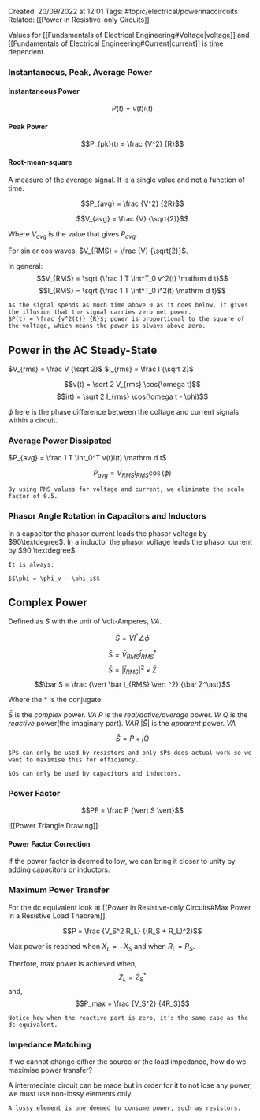 Created: 20/09/2022 at 12:01
Tags: #topic/electrical/powerinaccircuits 
Related: [[Power in Resistive-only Circuits]]

Values for [[Fundamentals of Electrical Engineering#Voltage|voltage]] and [[Fundamentals of Electrical Engineering#Current|current]] is time dependent.

### Instantaneous, Peak, Average Power
#### Instantaneous Power
$$P(t) = v(t)i(t)$$

#### Peak Power
$$P_{pk}(t) = \frac {V^2} {R}$$

#### Root-mean-square
A measure of the average signal.
It is a single value and not a function of time.

$$P_{avg} = \frac {V^2} {2R}$$

$$V_{avg} = \frac {V} {\sqrt{2}}$$

Where $V_{avg}$ is the value that gives $P_{avg}$.

For sin or cos waves, $V_{RMS} = \frac {V} {\sqrt{2}}$.

In general:
$$V_{RMS} = \sqrt {\frac 1 T \int^T_0 v^2(t) \mathrm d t}$$
$$I_{RMS} = \sqrt {\frac 1 T \int^T_0 i^2(t) \mathrm d t}$$

```ad-warning
As the signal spends as much time above 0 as it does below, it gives the illusion that the signal carries zero net power.
$P(t) = \frac {v^2(t)} {R}$; power is proportional to the square of the voltage, which means the power is always above zero.
```
## Power in the AC Steady-State
$V_{rms} = \frac V {\sqrt 2}$
$I_{rms} = \frac I {\sqrt 2}$

$$v(t) = \sqrt 2 V_{rms} \cos(\omega t)$$
$$i(t) = \sqrt 2 I_{rms} \cos(\omega t - \phi)$$

$\phi$ here is the phase difference between the coltage and current signals within a circuit.

### Average Power Dissipated
$P_{avg} = \frac 1 T \int_0^T v(t)i(t) \mathrm d t$

$$ P_{avg} = V_{RMS}I_{RMS} \cos(\phi)$$

```ad-info
By using RMS values for voltage and current, we eliminate the scale factor of 0.5.
```

### Phasor Angle Rotation in Capacitors and Inductors
In a capacitor the phasor current leads the phasor voltage by $90\textdegree$.
In a inductor the phasor voltage leads the phasor current by $90 \textdegree$.

```ad-warning
It is always:

$$\phi = \phi_v - \phi_i$$
```

## Complex Power
Defined as $S$ with the unit of Volt-Amperes, $VA$.

$$\bar S = \bar V \bar I^\ast \angle \phi$$

$$\bar S = \bar V_{RMS} \bar I_{RMS}^\ast$$
$$\bar S = \vert \bar I_{RMS} \vert ^2 \times \bar Z$$
$$\bar S = \frac {\vert \bar I_{RMS} \vert ^2} {\bar Z^\ast}$$

Where the \* is the conjugate.

$\bar S$ is the *complex* power. $VA$
$P$ is the *real/active/average* power. $W$
$Q$ is the *reactive* power(the imaginary part). $VAR$
$\vert \bar S \vert$ is the *apparent* power. $VA$

$$\bar S = P + jQ$$

```ad-info
$P$ can only be used by resistors and only $P$ does actual work so we want to maximise this for efficiency.

$Q$ can only be used by capacitors and inductors.
```

### Power Factor
$$PF = \frac P {\vert S \vert}$$

![[Power Triangle Drawing]]

#### Power Factor Correction
If the power factor is deemed to low, we can bring it closer to unity by adding capacitors or inductors.

### Maximum Power Transfer
For the dc equivalent look at [[Power in Resistive-only Circuits#Max Power in a Resistive Load Theorem]].

$$P = \frac {V_S^2 R_L} {(R_S +  R_L)^2}$$

Max power is reached when $X_L = -X_S$ and when $R_L = R_S$.

Therfore, max power is achieved when,
$$\bar Z_L = \bar Z_S^\ast$$
and,
$$P_max = \frac {V_S^2} {4R_S}$$

```ad-info
Notice how when the reactive part is zero, it's the same case as the dc equivalent.
```

### Impedance Matching
If we cannot change either the source or the load impedance, how do we maximise power transfer?

A intermediate circuit can be made but in order for it to not lose any power, we must use non-lossy elements only.

```ad-info
A lossy element is one deemed to consume power, such as resistors.
```
